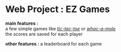 # Web Project : EZ Games
**main features :**  
a few simple games like [*tic-tac-toe*](https://en.wikipedia.org/wiki/Tic-tac-toe) or [*whac-a-mole*](https://en.wikipedia.org/wiki/Whac-A-Mole)  
the scores are saved for each player

**other features :**
a leaderboard for each game